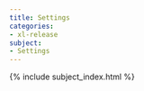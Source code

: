 ```yaml
---
title: Settings
categories:
- xl-release
subject:
- Settings
---
```


{% include subject_index.html %}
